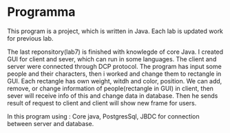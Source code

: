 # Programma

This program is a project, which is written in Java. Each lab is updated work for previous lab. 

The last reponsitory(lab7) is finished with knowlegde of core Java. I created GUI for client and sever, which can run in some languages.
The client and server were connected through DCP protocol. The program has input some people and their characters, then i worked and change them to rectangle in GUI. Each rectangle has own weight, witdh and color, position. We can add, remove, or change information of people(rectangle in GUI) in client, then sever will receive info of this and change data in database. Then he sends result of request to client and client will show new frame for users.

In this program using : Core java, PostgresSql, JBDC for connection between server and database.
